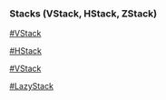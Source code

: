 ### Stacks (VStack, HStack, ZStack)

[#VStack](https://github.com/John-Mark01/learning-swift/blob/9e6adac905ae960b697b317d26284243d90a4909/VStack.md)

[#HStack](https://github.com/John-Mark01/learning-swift/blob/2c91ba2424f595dc5237528c9e7fbd3af288ecad/HStack.md)

[#VStack]()

[#LazyStack]()
